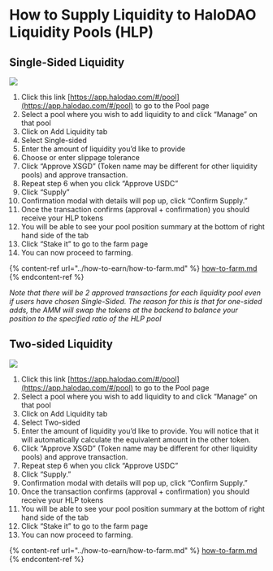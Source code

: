 # How to Supply Liquidity to HaloDAO Liquidity Pools (HLP)

## **Single-Sided Liquidity**

![](../../.gitbook/assets/add-lig-single.gif)

1. Click this link [https://app.halodao.com/#/pool](https://app.halodao.com/#/pool) to go to the Pool page
2. Select a pool where you wish to add liquidity to and click “Manage” on that pool
3. Click on Add Liquidity tab
4. Select Single-sided
5. Enter the amount of liquidity you’d like to provide &#x20;
6. Choose or enter  slippage tolerance&#x20;
7. Click “Approve XSGD” (Token name may be different for other liquidity pools) and approve transaction.
8. Repeat step 6 when you click “Approve USDC”
9. Click “Supply”&#x20;
10. Confirmation modal with details will pop up, click “Confirm Supply.”
11. Once the transaction confirms (approval + confirmation) you should receive your HLP tokens
12. You will be able to see your pool position summary at the bottom of right hand side of the tab
13. Click “Stake it” to go to the farm page
14. You can now proceed to farming.

{% content-ref url="../how-to-earn/how-to-farm.md" %}
[how-to-farm.md](../how-to-earn/how-to-farm.md)
{% endcontent-ref %}



_Note that there will be 2 approved transactions for each liquidity pool even if users have chosen Single-Sided. The reason for this is that for one-sided adds, the AMM will swap the tokens at the backend to balance your position to the specified ratio of the HLP pool_

## **Two-sided Liquidity**

![](../../.gitbook/assets/add-liq-two-sided.gif)

1. Click this link [https://app.halodao.com/#/pool](https://app.halodao.com/#/pool) to go to the Pool page
2. Select a pool where you wish to add liquidity to and click “Manage” on that pool
3. Click on Add Liquidity tab
4. Select Two-sided
5. Enter the amount of liquidity you’d like to provide. You will notice that it will automatically calculate the equivalent amount in the other token.&#x20;
6. Click “Approve XSGD” (Token name may be different for other liquidity pools) and approve transaction.
7. Repeat step 6 when you click “Approve USDC”
8. Click “Supply.”&#x20;
9. Confirmation modal with details will pop up, click “Confirm Supply.”
10. Once the transaction confirms (approval + confirmation) you should receive your HLP tokens
11. You will be able to see your pool position summary at the bottom of right hand side of the tab
12. Click “Stake it” to go to the farm page
13. You can now proceed to farming.

{% content-ref url="../how-to-earn/how-to-farm.md" %}
[how-to-farm.md](../how-to-earn/how-to-farm.md)
{% endcontent-ref %}

